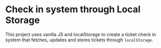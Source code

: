 # Check in system through Local Storage

This project uses vanilla JS and localStorage to create a ticket check in system that fetches, updates and stores tickets through `localStorage`.
